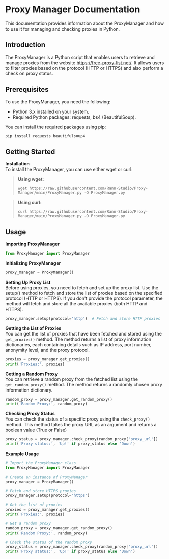 # Proxy Manager Documentation
This documentation provides information about the ProxyManager and how to use it for managing and checking proxies in Python.

## Introduction
The ProxyManager is a Python script that enables users to retrieve and manage proxies from the website https://free-proxy-list.net/. It allows users to filter proxies based on the protocol (HTTP or HTTPS) and also perform a check on proxy status.

## Prerequisites
To use the ProxyManager, you need the following:
- Python 3.x installed on your system.
- Required Python packages: requests, bs4 (BeautifulSoup).

You can install the required packages using pip:
```shell
pip install requests beautifulsoup4
```

## Getting Started
**Installation**\
To install the ProxyManager, you can use either wget or curl:
> **Using wget:**
> ```shell
> wget https://raw.githubusercontent.com/Rann-Studio/Proxy-Manager/main/ProxyManager.py -O ProxyManager.py
> ```

> **Using curl:**
> ```shell
> curl https://raw.githubusercontent.com/Rann-Studio/Proxy-Manager/main/ProxyManager.py -O ProxyManager.py
> ```

## Usage
**Importing ProxyManager**
```python
from ProxyManager import ProxyManager
```

**Initializing ProxyManager**
```python
proxy_manager = ProxyManager()
```

**Setting Up Proxy List**\
Before using proxies, you need to fetch and set up the proxy list. Use the setup() method to fetch and store the list of proxies based on the specified protocol (HTTP or HTTPS). If you don't provide the protocol parameter, the method will fetch and store all the available proxies (both HTTP and HTTPS).
```python
proxy_manager.setup(protocol='http')  # Fetch and store HTTP proxies
```

**Getting the List of Proxies**\
You can get the list of proxies that have been fetched and stored using the `get_proxies()` method. The method returns a list of proxy information dictionaries, each containing details such as IP address, port number, anonymity level, and the proxy protocol.
```python
proxies = proxy_manager.get_proxies()
print('Proxies:', proxies)
```

**Getting a Random Proxy**\
You can retrieve a random proxy from the fetched list using the `get_random_proxy()` method. The method returns a randomly chosen proxy information dictionary.
```python
random_proxy = proxy_manager.get_random_proxy()
print('Random Proxy:', random_proxy)
```

**Checking Proxy Status**\
You can check the status of a specific proxy using the `check_proxy()` method. This method takes the proxy URL as an argument and returns a boolean value (True or False)
```python
proxy_status = proxy_manager.check_proxy(random_proxy['proxy_url'])
print('Proxy status:', 'Up!' if proxy_status else 'Down')
```

**Example Usage**
```python
# Import the ProxyManager class
from ProxyManager import ProxyManager

# Create an instance of ProxyManager
proxy_manager = ProxyManager()

# Fetch and store HTTPS proxies
proxy_manager.setup(protocol='https')

# Get the list of proxies
proxies = proxy_manager.get_proxies()
print('Proxies:', proxies)

# Get a random proxy
random_proxy = proxy_manager.get_random_proxy()
print('Random Proxy:', random_proxy)

# Check the status of the random proxy
proxy_status = proxy_manager.check_proxy(random_proxy['proxy_url'])
print('Proxy status:', 'Up!' if proxy_status else 'Down')
```
